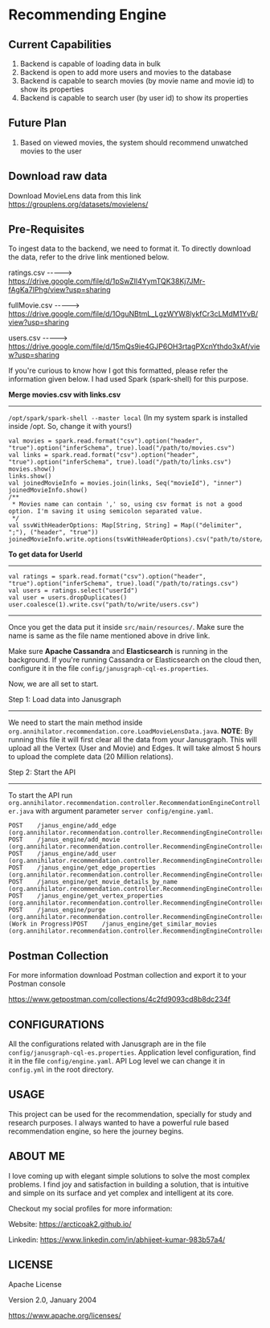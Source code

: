 # Recommending Engine

Current Capabilities
---

1. Backend is capable of loading data in bulk 
2. Backend is open to add more users and movies to the database
3. Backend is capable to search movies (by movie name and movie id) to show its properties
4. Backend is capable to search user (by user id) to show its properties


Future Plan
---

1. Based on viewed movies, the system should recommend unwatched movies to the user

Download raw data
---

Download MovieLens data from this link <https://grouplens.org/datasets/movielens/>

Pre-Requisites
---
To ingest data to the backend, we need to format it. To directly download the data, refer to the drive link mentioned below.

ratings.csv   -----> <https://drive.google.com/file/d/1pSwZIl4YymTQK38Kj7JMr-fAgKa7IPhg/view?usp=sharing>

fullMovie.csv -----> <https://drive.google.com/file/d/1OguNBtmL_LgzWYW8lykfCr3cLMdM1YvB/view?usp=sharing>

users.csv     -----> <https://drive.google.com/file/d/15mQs9ie4GJP6OH3rtagPXcnYthdo3xAf/view?usp=sharing>

If you're curious to know how I got this formatted, please refer the information given below. I had used Spark (spark-shell) for this purpose.

**Merge movies.csv with links.csv**
___

`/opt/spark/spark-shell --master local` (In my system spark is installed inside /opt. So, change it with yours!)


```
val movies = spark.read.format("csv").option("header", "true").option("inferSchema", true).load("/path/to/movies.csv")
val links = spark.read.format("csv").option("header", "true").option("inferSchema", true).load("/path/to/links.csv")
movies.show()
links.show()
val joinedMovieInfo = movies.join(links, Seq("movieId"), "inner")
joinedMovieInfo.show()
/**
 * Movies name can contain ',' so, using csv format is not a good option. I'm saving it using semicolon separated value.
 */
val ssvWithHeaderOptions: Map[String, String] = Map(("delimiter", ";"), ("header", "true"))
joinedMovieInfo.write.options(tsvWithHeaderOptions).csv("path/to/store/ssv")
```


**To get data for UserId**
___
```
val ratings = spark.read.format("csv").option("header", "true").option("inferSchema", true).load("/path/to/ratings.csv")
val users = ratings.select("userId")
val user = users.dropDuplicates()
user.coalesce(1).write.csv("path/to/write/users.csv")
```
---

Once you get the data put it inside `src/main/resources/`. Make sure the name is same as the file name mentioned above in drive link.

Make sure **Apache Cassandra** and **Elasticsearch** is running in the background. If you're running Cassandra or Elasticsearch on the cloud then, configure it in the file `config/janusgraph-cql-es.properties`.

Now, we are all set to start.

Step 1: Load data into Janusgraph
___

We need to start the main method inside `org.annihilator.recommendation.core.LoadMovieLensData.java`.
**NOTE**: By running this file it will first clear all the data from your Janusgraph. 
This will upload all the Vertex (User and Movie) and Edges. It will take almost 5 hours to upload the complete data (20 Million relations).

Step 2: Start the API
___

To start the API run `org.annihilator.recommendation.controller.RecommendationEngineController.java` with argument parameter `server config/engine.yaml`.

```
POST    /janus_engine/add_edge (org.annihilator.recommendation.controller.RecommendingEngineController)
POST    /janus_engine/add_movie (org.annihilator.recommendation.controller.RecommendingEngineController)
POST    /janus_engine/add_user (org.annihilator.recommendation.controller.RecommendingEngineController)
POST    /janus_engine/get_edge_properties (org.annihilator.recommendation.controller.RecommendingEngineController)
POST    /janus_engine/get_movie_details_by_name (org.annihilator.recommendation.controller.RecommendingEngineController)
POST    /janus_engine/get_vertex_properties (org.annihilator.recommendation.controller.RecommendingEngineController)
POST    /janus_engine/purge (org.annihilator.recommendation.controller.RecommendingEngineController)
(Work in Progress)POST    /janus_engine/get_similar_movies (org.annihilator.recommendation.controller.RecommendingEngineController)
```

Postman Collection
---

For more information download Postman collection and export it to your Postman console

<https://www.getpostman.com/collections/4c2fd9093cd8b8dc234f>

CONFIGURATIONS
---

All the configurations related with Janusgraph are in the file `config/janusgraph-cql-es.properties`. Application level configuration, find it in the file `config/engine.yaml`. API Log level we can change it in `config.yml` in the root directory.

USAGE
---

This project can be used for the recommendation, specially for study and research purposes. I always wanted to have a powerful rule based recommendation engine, so here the journey begins. 

ABOUT ME
---

I love coming up with elegant simple solutions to solve the most complex problems. I find joy and satisfaction in building a solution, that is intuitive and simple on its surface and yet complex and intelligent at its core. 

Checkout my social profiles for more information:

Website: <https://arcticoak2.github.io/>

Linkedin: <https://www.linkedin.com/in/abhijeet-kumar-983b57a4/>


LICENSE
---

Apache License
                         
Version 2.0, January 2004
                        
https://www.apache.org/licenses/
